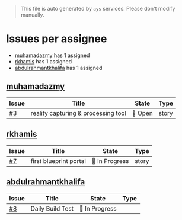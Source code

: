 > This file is auto generated by `ays` services. Please don't modify manually.

# Issues per assignee
- [muhamadazmy](#muhamadazmy) has 1 assigned
- [rkhamis](#rkhamis) has 1 assigned
- [abdulrahmantkhalifa](#abdulrahmantkhalifa) has 1 assigned



## [muhamadazmy](https://github.com/muhamadazmy)

|Issue|Title|State|Type|
|-----|-----|-----|----|
|[#3](https://github.com/jumpscale/home/issues/3)|reality capturing & processing tool|:red_circle: Open|story|


## [rkhamis](https://github.com/rkhamis)

|Issue|Title|State|Type|
|-----|-----|-----|----|
|[#7](https://github.com/jumpscale/home/issues/7)|first blueprint portal|:large_blue_circle: In Progress|story|


## [abdulrahmantkhalifa](https://github.com/abdulrahmantkhalifa)

|Issue|Title|State|Type|
|-----|-----|-----|----|
|[#8](https://github.com/jumpscale/home/issues/8)|Daily Build Test|:large_blue_circle: In Progress||

